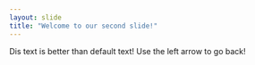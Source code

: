 ```yaml
---
layout: slide
title: "Welcome to our second slide!"
---
```

Dis text is better than default text!
Use the left arrow to go back!
